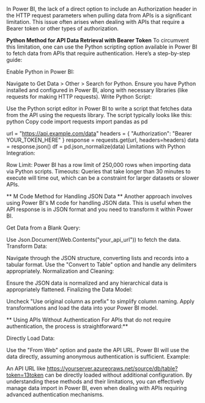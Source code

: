 In Power BI, the lack of a direct option to include an Authorization header in the HTTP request parameters when pulling data from APIs is a significant limitation. This issue often arises when dealing with APIs that require a Bearer token or other types of authorization.

**Python Method for API Data Retrieval with Bearer Token**
To circumvent this limitation, one can use the Python scripting option available in Power BI to fetch data from APIs that require authentication. Here’s a step-by-step guide:

Enable Python in Power BI:

Navigate to Get Data > Other > Search for Python.
Ensure you have Python installed and configured in Power BI, along with necessary libraries (like requests for making HTTP requests).
Write Python Script:

Use the Python script editor in Power BI to write a script that fetches data from the API using the requests library. The script typically looks like this:
python
Copy code
import requests
import pandas as pd

url = "https://api.example.com/data"
headers = {
    "Authorization": "Bearer YOUR_TOKEN_HERE"
}
response = requests.get(url, headers=headers)
data = response.json()
df = pd.json_normalize(data)
Limitations with Python Integration:

Row Limit: Power BI has a row limit of 250,000 rows when importing data via Python scripts.
Timeouts: Queries that take longer than 30 minutes to execute will time out, which can be a constraint for larger datasets or slower APIs.

**
M Code Method for Handling JSON Data
**
Another approach involves using Power BI's M code for handling JSON data. This is useful when the API response is in JSON format and you need to transform it within Power BI.

Get Data from a Blank Query:

Use Json.Document(Web.Contents("your_api_url")) to fetch the data.
Transform Data:

Navigate through the JSON structure, converting lists and records into a tabular format.
Use the "Convert to Table" option and handle any delimiters appropriately.
Normalization and Cleaning:

Ensure the JSON data is normalized and any hierarchical data is appropriately flattened.
Finalizing the Data Model:

Uncheck "Use original column as prefix" to simplify column naming.
Apply transformations and load the data into your Power BI model.


**
Using APIs Without Authentication
For APIs that do not require authentication, the process is straightforward:**

Directly Load Data:

Use the "From Web" option and paste the API URL. Power BI will use the data directly, assuming anonymous authentication is sufficient.
Example:

An API URL like https://yourserver.azureoraws.net/source/db/table?token=13token can be directly loaded without additional configuration.
By understanding these methods and their limitations, you can effectively manage data import in Power BI, even when dealing with APIs requiring advanced authentication mechanisms.
